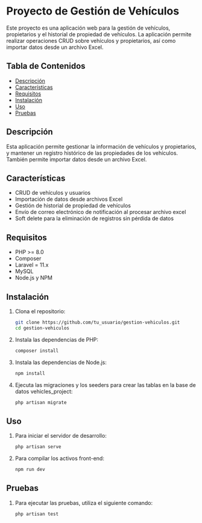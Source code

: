 # Proyecto de Gestión de Vehículos

Este proyecto es una aplicación web para la gestión de vehículos, propietarios y el historial de propiedad de vehículos. La aplicación permite realizar operaciones CRUD sobre vehículos y propietarios, así como importar datos desde un archivo Excel.

## Tabla de Contenidos

- [Descripción](#descripción)
- [Características](#características)
- [Requisitos](#requisitos)
- [Instalación](#instalación)
- [Uso](#uso)
- [Pruebas](#pruebas)

## Descripción

Esta aplicación permite gestionar la información de vehículos y propietarios, y mantener un registro histórico de las propiedades de los vehículos. También permite importar datos desde un archivo Excel.

## Características

- CRUD de vehículos y usuarios
- Importación de datos desde archivos Excel
- Gestión de historial de propiedad de vehículos
- Envío de correo electrónico de notificación al procesar archivo excel
- Soft delete para la eliminación de registros sin pérdida de datos

## Requisitos

- PHP >= 8.0
- Composer
- Laravel = 11.x
- MySQL
- Node.js y NPM

## Instalación

1. Clona el repositorio:
   ```bash
   git clone https://github.com/tu_usuario/gestion-vehiculos.git
   cd gestion-vehiculos

2. Instala las dependencias de PHP:
   ```bash
   composer install

4. Instala las dependencias de Node.js:
   ```bash
   npm install

6. Ejecuta las migraciones y los seeders para crear las tablas en la base de datos vehicles_project:
   ```bash
   php artisan migrate

## Uso

1. Para iniciar el servidor de desarrollo:
   ```bash
   php artisan serve

3. Para compilar los activos front-end:
   ```bash
   npm run dev

## Pruebas

1. Para ejecutar las pruebas, utiliza el siguiente comando:
   ```bash
   php artisan test
